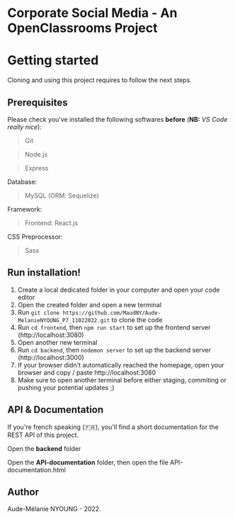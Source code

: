 # Corporate Social Media - An OpenClassrooms Project

<h1>Getting started</h1>

Cloning and using this project requires to follow the next steps.

<h2>Prerequisites</h2>

Please check you've installed the following softwares **before** (**NB:** *VS Code really nice*):

> Git

> Node.js

> Express

Database:

> MySQL (ORM: Sequelize)

Framework:

> Frontend: React.js

CSS Preprocessor:

> Sass

<h2>Run installation!</h2>

1. Create a local dedicated folder in your computer and open your code editor
2. Open the created folder and open a new terminal
3. Run ` git clone https://github.com/MaudNY/Aude-MelanieNYOUNG_P7_11022022.git ` to clone the code
4. Run ` cd frontend `, then ` npm run start ` to set up the frontend server (http://localhost:3080)
5. Open another new terminal
7. Run ` cd backend `, then ` nodemon server ` to set up the backend server (http://localhost:3000)
8. If your browser didn't automatically reached the homepage, open your browser and copy / paste http://localhost:3080
9. Make sure to open another terminal before either staging, commiting or pushing your potential updates ;)

<h2>API & Documentation</h2>

If you're french speaking (🇫🇷), you'll find a short documentation for the REST API of this project.

Open the **backend** folder

Open the **API-documentation** folder, then open the file API-documentation.html

<h2>Author</h2>

Aude-Mélanie NYOUNG - 2022.
